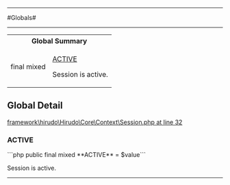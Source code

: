 - - -

#Globals#

- - -

<table id="summary_global" class="title">
<tr><th colspan="2" class="title">Global Summary</th></tr>
<tr>
<td>final  mixed</td>
<td class="description"><p class="name"><a href="#ACTIVE">ACTIVE</a></p><p class="description">Session is active.</p></td>
</tr>
</table>

<h2 id="detail_global">Global Detail</h2>

<a href="https://github.com/JeyDotC/Hirudo/blob/master/framework/hirudo/Hirudo/Core/Context/Session.php#L32" target='_blank'>framework\hirudo\Hirudo\Core\Context\Session.php at line 32</a>

<h3 id="ACTIVE">ACTIVE</h3>
```php
public final  mixed **ACTIVE** = $value```
<div class="details">
<p>Session is active.</p>
</div>

- - -


